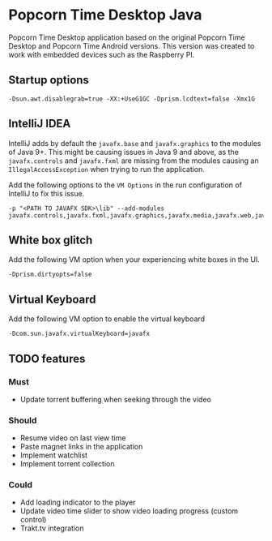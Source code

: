 # Popcorn Time Desktop Java

Popcorn Time Desktop application based on the original Popcorn Time Desktop and Popcorn Time Android versions.
This version was created to work with embedded devices such as the Raspberry PI.

## Startup options

    -Dsun.awt.disablegrab=true -XX:+UseG1GC -Dprism.lcdtext=false -Xmx1G
    
## IntelliJ IDEA

IntelliJ adds by default the `javafx.base` and `javafx.graphics` to the modules of Java 9+.
This might be causing issues in Java 9 and above, as the `javafx.controls` and `javafx.fxml` are 
missing from the modules causing an `IllegalAccessException` when trying to run the application.

Add the following options to the `VM Options` in the run configuration of IntelliJ to fix this issue. 

    -p "<PATH TO JAVAFX SDK>\lib" --add-modules javafx.controls,javafx.fxml,javafx.graphics,javafx.media,javafx.web,javafx.swing

## White box glitch

Add the following VM option when your experiencing white boxes in the UI.

    -Dprism.dirtyopts=false

## Virtual Keyboard

Add the following VM option to enable the virtual keyboard

    -Dcom.sun.javafx.virtualKeyboard=javafx 

## TODO features

### Must

- Update torrent buffering when seeking through the video

### Should

- Resume video on last view time
- Paste magnet links in the application
- Implement watchlist
- Implement torrent collection

### Could

- Add loading indicator to the player
- Update video time slider to show video loading progress (custom control)
- Trakt.tv integration